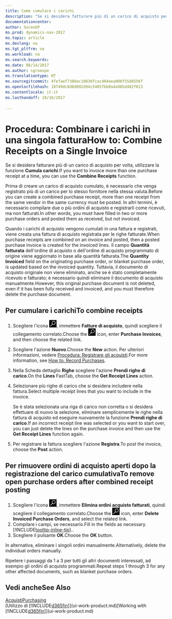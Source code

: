 ```yaml
---
title: Come cumulare i carichi
description: "Se si desidera fatturare più di un carico di acquisto per volta, utilizzare la funzione Cumula carichi."
documentationcenter: 
author: SorenGP
ms.prod: dynamics-nav-2017
ms.topic: article
ms.devlang: na
ms.tgt_pltfrm: na
ms.workload: na
ms.search.keywords: 
ms.date: 08/14/2017
ms.author: sgroespe
ms.translationtype: HT
ms.sourcegitcommit: 4fefaef7380ac10836fcac404eea006f55d8556f
ms.openlocfilehash: 10749dc8d8d692d94c5405fbb0a4a965d482f013
ms.contentlocale: it-it
ms.lasthandoff: 10/16/2017

---
```

# <a name="how-to-combine-receipts-on-a-single-invoice"></a><span data-ttu-id="1862c-103">Procedura: Combinare i carichi in una singola fattura</span><span class="sxs-lookup"><span data-stu-id="1862c-103">How to: Combine Receipts on a Single Invoice</span></span>
<span data-ttu-id="1862c-104">Se si desidera fatturare più di un carico di acquisto per volta, utilizzare la funzione **Cumula carichi**.</span><span class="sxs-lookup"><span data-stu-id="1862c-104">If you want to invoice more than one purchase receipt at a time, you can use the **Combine Receipts** function.</span></span>  

<span data-ttu-id="1862c-105">Prima di creare un carico di acquisto cumulato, è necessario che venga registrato più di un carico per lo stesso fornitore nella stessa valuta.</span><span class="sxs-lookup"><span data-stu-id="1862c-105">Before you can create a combined purchase receipt, more than one receipt from the same vendor in the same currency must be posted.</span></span> <span data-ttu-id="1862c-106">In altri termini, è necessario compilare due o più ordini di acquisto e registrarli come ricevuti, ma non fatturati.</span><span class="sxs-lookup"><span data-stu-id="1862c-106">In other words, you must have filled in two or more purchase orders and posted them as received, but not invoiced.</span></span>  

<span data-ttu-id="1862c-107">Quando i carichi di acquisto vengono cumulati in una fattura e registrati, viene creata una fattura di acquisto registrata per le righe fatturate.</span><span class="sxs-lookup"><span data-stu-id="1862c-107">When purchase receipts are combined on an invoice and posted, then a posted purchase invoice is created for the invoiced lines.</span></span> <span data-ttu-id="1862c-108">Il campo **Quantità fatturata** dell'ordine di acquisto o dell'ordine di acquisto programmato di origine viene aggiornato in base alla quantità fatturata.</span><span class="sxs-lookup"><span data-stu-id="1862c-108">The **Quantity Invoiced** field on the originating purchase order, or blanket purchase order, is updated based on the invoiced quantity.</span></span> <span data-ttu-id="1862c-109">Tuttavia, il documento di acquisto originale non viene eliminato, anche se è stato completamente ricevuto e fatturato; è necessario quindi eliminare il documento di acquisto manualmente.</span><span class="sxs-lookup"><span data-stu-id="1862c-109">However, this original purchase document is not deleted, even if it has been fully received and invoiced, and you must therefore delete the purchase document.</span></span>  

## <a name="to-combine-receipts"></a><span data-ttu-id="1862c-110">Per cumulare i carichi</span><span class="sxs-lookup"><span data-stu-id="1862c-110">To combine receipts</span></span>  
1. <span data-ttu-id="1862c-111">Scegliere l'icona ![Cerca pagina o report](media/ui-search/search_small.png "icona Cerca pagina o report"), immettere **Fatture di acquisto**, quindi scegliere il collegamento correlato.</span><span class="sxs-lookup"><span data-stu-id="1862c-111">Choose the ![Search for Page or Report](media/ui-search/search_small.png "Search for Page or Report icon") icon, enter **Purchase Invoices**, and then choose the related link.</span></span>  
2. <span data-ttu-id="1862c-112">Scegliere l'azione **Nuovo**.</span><span class="sxs-lookup"><span data-stu-id="1862c-112">Choose the **New** action.</span></span> <span data-ttu-id="1862c-113">Per ulteriori informazioni, vedere [Procedura: Registrare gli acquisti](purchasing-how-record-purchases.md).</span><span class="sxs-lookup"><span data-stu-id="1862c-113">For more information, see [How to: Record Purchases](purchasing-how-record-purchases.md).</span></span>  
3. <span data-ttu-id="1862c-114">Nella Scheda dettaglio **Righe** scegliere l'azione **Prendi righe di carico**.</span><span class="sxs-lookup"><span data-stu-id="1862c-114">On the **Lines** FastTab, choose the **Get Receipt Lines** action.</span></span>  
4. <span data-ttu-id="1862c-115">Selezionare più righe di carico che si desidera includere nella fattura.</span><span class="sxs-lookup"><span data-stu-id="1862c-115">Select multiple receipt lines that you want to include in the invoice.</span></span>  

    <span data-ttu-id="1862c-116">Se è stata selezionata una riga di carico non corretta o si desidera effettuare di nuovo la selezione, eliminare semplicemente le righe nella fattura di acquisto ed eseguire nuovamente la funzione **Prendi righe di carico**.</span><span class="sxs-lookup"><span data-stu-id="1862c-116">If an incorrect receipt line was selected or you want to start over, you can just delete the lines on the purchase invoice and then use the **Get Receipt Lines** function again.</span></span>  
5. <span data-ttu-id="1862c-117">Per registrare la fattura scegliere l'azione **Registra**.</span><span class="sxs-lookup"><span data-stu-id="1862c-117">To post the invoice, choose the **Post** action.</span></span>  

## <a name="to-remove-open-purchase-orders-after-combined-receipt-posting"></a><span data-ttu-id="1862c-118">Per rimuovere ordini di acquisto aperti dopo la registrazione del carico cumulativa</span><span class="sxs-lookup"><span data-stu-id="1862c-118">To remove open purchase orders after combined receipt posting</span></span>  
1. <span data-ttu-id="1862c-119">Scegliere l'icona ![Cerca pagina o report](media/ui-search/search_small.png "icona Cerca pagina o report"), immettere **Elimina ordini acquisto fatturati**, quindi scegliere il collegamento correlato.</span><span class="sxs-lookup"><span data-stu-id="1862c-119">Choose the ![Search for Page or Report](media/ui-search/search_small.png "Search for Page or Report icon") icon, enter **Delete Invoiced Purchase Orders**, and select the related link.</span></span>  
2. <span data-ttu-id="1862c-120">Compilare i campi, se necessario.</span><span class="sxs-lookup"><span data-stu-id="1862c-120">Fill in the fields as necessary.</span></span> [!INCLUDE[tooltip-inline-tip](includes/tooltip-inline-tip_md.md)]<span data-ttu-id="1862c-121">.</span><span class="sxs-lookup"><span data-stu-id="1862c-121">.</span></span>
3. <span data-ttu-id="1862c-122">Scegliere il pulsante **OK**.</span><span class="sxs-lookup"><span data-stu-id="1862c-122">Choose the **OK** button.</span></span>  

<span data-ttu-id="1862c-123">In alternativa, eliminare i singoli ordini manualmente.</span><span class="sxs-lookup"><span data-stu-id="1862c-123">Alternatively, delete the individual orders manually.</span></span>

<span data-ttu-id="1862c-124">Ripetere i passaggi da 1 a 3 per tutti gli altri documenti interessati, ad esempio gli ordini di acquisto programmati.</span><span class="sxs-lookup"><span data-stu-id="1862c-124">Repeat steps 1 through 3 for any other affected documents, such as blanket purchase orders.</span></span>

## <a name="see-also"></a><span data-ttu-id="1862c-125">Vedi anche</span><span class="sxs-lookup"><span data-stu-id="1862c-125">See Also</span></span>  
[<span data-ttu-id="1862c-126">Acquisti</span><span class="sxs-lookup"><span data-stu-id="1862c-126">Purchasing</span></span>](purchasing-manage-purchasing.md)  
<span data-ttu-id="1862c-127">[Utilizzo di [!INCLUDE[d365fin](includes/d365fin_md.md)]](ui-work-product.md)</span><span class="sxs-lookup"><span data-stu-id="1862c-127">[Working with [!INCLUDE[d365fin](includes/d365fin_md.md)]](ui-work-product.md)</span></span>

